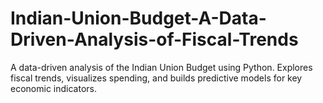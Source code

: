 # Indian-Union-Budget-A-Data-Driven-Analysis-of-Fiscal-Trends
A data-driven analysis of the Indian Union Budget using Python. Explores fiscal trends, visualizes spending, and builds predictive models for key economic indicators.
